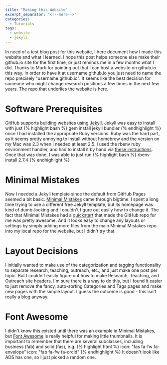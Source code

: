```yaml
---
title: "Making this Website"
excerpt_separator: "<!--more-->"
categories:
  - Tutorials
tags:
  - website
  - jekyll
---
```


In need of a test blog post for this website, I here document how I made this website and what I learned. I hope this post helps someone else make their github.io site for the first time, or just reminds me in a few months what I did.  Thanks to Murti for pointing out that I can host a website on github.io this way. In order to have it at username.github.io you just need to name the repo precisely "username.github.io". It seems like the best decision for someone who might change research positions a few times in the next few years. The repo that underlies the website is [here](https://github.com/emolter/emolter.github.io).

# Software Prerequisites

GitHub supports building websites using [Jekyll](https://jekyllrb.com/). Jekyll was easy to install with just 
{% highlight bash %}
gem install jekyll bundler
{% endhighlight %}
once I had installed the appropriate Ruby versions. Ruby was the hard part, as it seems pretty annoying to install without homebrew and the version on my Mac was 2.3 when I needed at least 2.5. I used the rbenv ruby environment handler, and had to install it by hand via [these instructions](https://github.com/rbenv/rbenv#basic-github-checkout). Once that was done, I was able to just run
{% highlight bash %}
rbenv install 2.7.4
{% endhighlight %}


<!--more-->

# Minimal Mistakes

Now I needed a Jekyll template since the default from GitHub Pages seemed a bit basic. [Minimal Mistakes](https://github.com/mmistakes) came through bigtime. I spent a long time trying to use a different free Jekyll template, but its homepage was kind of dumb-looking and I couldn't figure out easily how to change it. The fact that Minimal Mistakes had a [quickstart](https://github.com/mmistakes/mm-github-pages-starter/generate) that made the GitHub repo for me was pretty awesome.  And it looks easy to change any layouts or settings by simply adding more files from the main Minimal Mistakes repo into my local repo for the website, but I didn't try that.

# Layout Decisions

I initially wanted to make use of the categorization and tagging functionality to separate research, teaching, outreach, etc., and just make one post per topic.  But I couldn't easily figure out how to make Research, Teaching, and Outreach site headers.  I'm sure there is a way to do this, but I found it easier to just remove the fancy, auto-sorting Categories and Tags pages and make new pages with the simple layout.  I guess the outcome is good - this isn't really a blog anyway.

# Font Awesome

I didn't know this existed until there was an example in Minimal Mistakes, but [Font Awesome](https://fontawesome.com/v5.15/icons?d=gallery&p=2&m=free) is really helpful for making little thumbnails. It is important to remember that there are several subclasses, including business (fab) and solid (fas), e.g.
{% highlight html %}
icon: "fas fa-fw fa-envelope"
icon: "fab fa-fw fa-orcid"
{% endhighlight %}
It doesn't look like ADS has one, so I just picked a random one.
